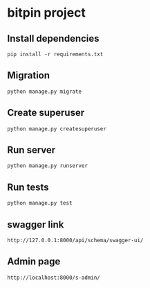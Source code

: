 # bitpin project

## Install dependencies

```pip install -r requirements.txt```

## Migration

```python manage.py migrate```

## Create superuser

```python manage.py createsuperuser```

## Run server

```python manage.py runserver```

## Run tests

```python manage.py test```

## swagger link

```http://127.0.0.1:8000/api/schema/swagger-ui/```

## Admin page

```http://localhost:8000/s-admin/```

